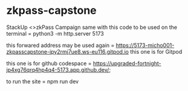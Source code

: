 # zkpass-capstone
StackUp &lt;>zkPass Campaign
same with this code to be used on the terminal = python3 -m http.server 5173

this forwared address may be used again = https://5173-micho001-zkpasscapstone-ipy2rmj7ue8.ws-eu116.gitpod.io  this one is for Gitpod

this one is for github codespace = https://upgraded-fortnight-jp4xg76qrq4hp4q4-5173.app.github.dev/;

to run the site = npm run dev